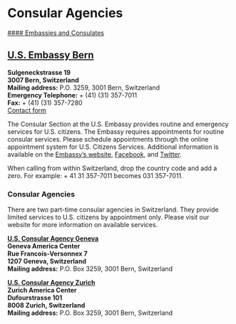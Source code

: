 # Consular Agencies

[#### Embassies and Consulates](javascript:void(0); "Embassies and Consulates")

## [**U.S. Embassy Bern**](https://ch.usembassy.gov/)

**Sulgeneckstrasse 19  
3007 Bern, Switzerland  
Mailing address:** P.O. 3259, 3001 Bern, Switzerland  
**Emergency Telephone:** + (41) (31) 357-7011  
**Fax:** + (41) (31) 357-7280  
[Contact form](https://ch.usembassy.gov/u-s-citizen-services/contact-us-acs/)  
  
The Consular Section at the U.S. Embassy provides routine and emergency services for U.S. citizens. The Embassy requires appointments for routine consular services. Please schedule appointments through the online appointment system for U.S. Citizens Services. Additional information is available on the [Embassy’s website](http://ch.usembassy.gov/), [Facebook](https://www.facebook.com/USBotschaftBern), and [Twitter](https://twitter.com/USEmbassyBern).

When calling from within Switzerland, drop the country code and add a zero. For example: + 41 31 357-7011 becomes 031 357-7011.

### Consular Agencies

There are two part-time consular agencies in Switzerland. They provide limited services to U.S. citizens by appointment only. Please visit our website for more information on available services.

**[U.S. Consular Agency Geneva](https://ch.usembassy.gov/embassy/locations-in-switzerland/consular-agency-geneva/)  
Geneva America Center  
Rue Francois-Versonnex 7  
1207 Geneva, Switzerland  
Mailing address:** P.O. Box 3259, 3001 Bern, Switzerland

**[U.S. Consular Agency Zurich](https://ch.usembassy.gov/embassy/locations-in-switzerland/ca-zrh/)  
Zurich America Center  
Dufourstrasse 101  
8008 Zurich, Switzerland  
Mailing address:** P.O. Box 3259, 3001 Bern, Switzerland